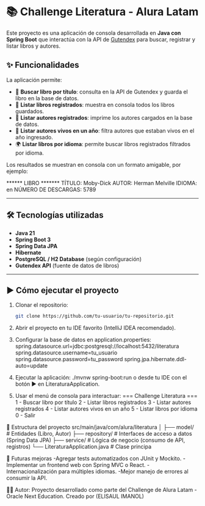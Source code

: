 # 📚 Challenge Literatura - Alura Latam

Este proyecto es una aplicación de consola desarrollada en **Java con Spring Boot** que interactúa con la API de [Gutendex](https://gutendex.com/) para buscar, registrar y listar libros y autores.

## ✨ Funcionalidades

La aplicación permite:

- 🔎 **Buscar libro por título**: consulta en la API de Gutendex y guarda el libro en la base de datos.
- 📖 **Listar libros registrados**: muestra en consola todos los libros guardados.
- 👤 **Listar autores registrados**: imprime los autores cargados en la base de datos.
- 📆 **Listar autores vivos en un año**: filtra autores que estaban vivos en el año ingresado.
- 🌍 **Listar libros por idioma**: permite buscar libros registrados filtrados por idioma.

Los resultados se muestran en consola con un formato amigable, por ejemplo:

****** LIBRO *******
TÍTULO: Moby-Dick
AUTOR: Herman Melville
IDIOMA: en
NÚMERO DE DESCARGAS: 5789


---

## 🛠️ Tecnologías utilizadas

- **Java 21**
- **Spring Boot 3**
- **Spring Data JPA**
- **Hibernate**
- **PostgreSQL / H2 Database** (según configuración)
- **Gutendex API** (fuente de datos de libros)

---

## ▶️ Cómo ejecutar el proyecto

1. Clonar el repositorio:
   ```bash
   git clone https://github.com/tu-usuario/tu-repositorio.git

2. Abrir el proyecto en tu IDE favorito (IntelliJ IDEA recomendado).

3. Configurar la base de datos en application.properties:
   spring.datasource.url=jdbc:postgresql://localhost:5432/literatura
spring.datasource.username=tu_usuario
spring.datasource.password=tu_password
spring.jpa.hibernate.ddl-auto=update

4. Ejecutar la aplicación:
   ./mvnw spring-boot:run
   o desde tu IDE con el botón ▶️ en LiteraturaApplication.


5. Usar el menú de consola para interactuar:
   === Challenge Literatura ===
1 - Buscar libro por título
2 - Listar libros registrados
3 - Listar autores registrados
4 - Listar autores vivos en un año
5 - Listar libros por idioma
0 - Salir


📂 Estructura del proyecto
src/main/java/com/alura/literatura
│
├── model/          # Entidades (Libro, Autor)
├── repository/     # Interfaces de acceso a datos (Spring Data JPA)
├── service/        # Lógica de negocio (consumo de API, registros)
└── LiteraturaApplication.java  # Clase principa

🌟 Futuras mejoras
-Agregar tests automatizados con JUnit y Mockito.
-Implementar un frontend web con Spring MVC o React.
-Internacionalización para múltiples idiomas.
-Mejor manejo de errores al consumir la API.

👨‍💻 Autor:
Proyecto desarrollado como parte del Challenge de Alura Latam - Oracle Next Education.
Creado por (ELISAUL IMANOL)
